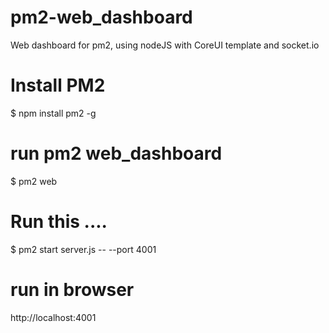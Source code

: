 # pm2-web_dashboard
Web dashboard for pm2, using nodeJS with CoreUI template and socket.io

# Install PM2

$ npm install pm2 -g

# run pm2 web_dashboard

$ pm2 web

# Run this ....

$ pm2 start server.js -- --port 4001

# run in browser

http://localhost:4001